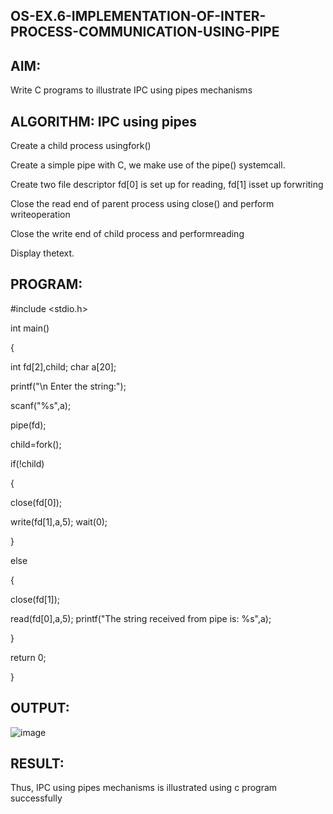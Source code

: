 ## OS-EX.6-IMPLEMENTATION-OF-INTER-PROCESS-COMMUNICATION-USING-PIPE
## AIM:

Write C programs to illustrate IPC using pipes mechanisms
## ALGORITHM: IPC using pipes

Create a child process usingfork()

Create a simple pipe with C, we make use of the pipe() systemcall.

Create two file descriptor fd[0] is set up for reading, fd[1] isset up forwriting

Close the read end of parent process using close() and perform writeoperation

Close the write end of child process and performreading

Display thetext.
## PROGRAM:

#include <stdio.h>

int main()

{

int fd[2],child; char a[20];

printf("\n Enter the string:");

scanf("%s",a);

pipe(fd);

child=fork();

if(!child)

{

close(fd[0]);

write(fd[1],a,5); wait(0);

}

else

{

close(fd[1]);

read(fd[0],a,5); printf("The string received from pipe is: %s",a);

}

return 0;

}

## OUTPUT:
![image](https://github.com/MrSanthosh-dev/OS-EX.6-IMPLEMENTATION-OF-INTER-PROCESS-COMMUNICATION-USING-PIPE/assets/117916573/7f373ad7-6f5f-4e14-9a04-5cada6f4839c)


## RESULT:
Thus, IPC using pipes mechanisms is illustrated using c program successfully
